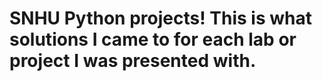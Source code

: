 # SNHU Python projects! This is what solutions I came to for each lab or project I was presented with.
